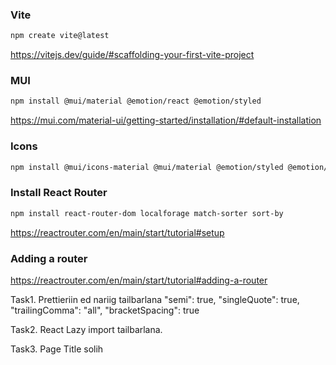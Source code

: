 ### Vite

```sh
npm create vite@latest
```

https://vitejs.dev/guide/#scaffolding-your-first-vite-project

### MUI

```sh
npm install @mui/material @emotion/react @emotion/styled
```

https://mui.com/material-ui/getting-started/installation/#default-installation

### Icons

```sh
npm install @mui/icons-material @mui/material @emotion/styled @emotion/react
```

### Install React Router

```sh
npm install react-router-dom localforage match-sorter sort-by
```

https://reactrouter.com/en/main/start/tutorial#setup

### Adding a router

https://reactrouter.com/en/main/start/tutorial#adding-a-router

Task1.
Prettieriin ed nariig tailbarlana
"semi": true,
"singleQuote": true,
"trailingComma": "all",
"bracketSpacing": true

Task2.
React Lazy import tailbarlana.

Task3.
Page Title solih
